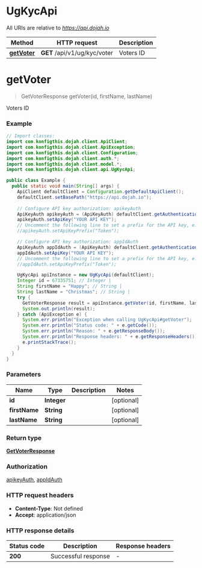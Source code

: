 # UgKycApi

All URIs are relative to *https://api.dojah.io*

| Method | HTTP request | Description |
|------------- | ------------- | -------------|
| [**getVoter**](UgKycApi.md#getVoter) | **GET** /api/v1/ug/kyc/voter | Voters ID |


<a name="getVoter"></a>
# **getVoter**
> GetVoterResponse getVoter(id, firstName, lastName)

Voters ID

### Example
```java
// Import classes:
import com.konfigthis.dojah.client.ApiClient;
import com.konfigthis.dojah.client.ApiException;
import com.konfigthis.dojah.client.Configuration;
import com.konfigthis.dojah.client.auth.*;
import com.konfigthis.dojah.client.model.*;
import com.konfigthis.dojah.client.api.UgKycApi;

public class Example {
  public static void main(String[] args) {
    ApiClient defaultClient = Configuration.getDefaultApiClient();
    defaultClient.setBasePath("https://api.dojah.io");
    
    // Configure API key authorization: apikeyAuth
    ApiKeyAuth apikeyAuth = (ApiKeyAuth) defaultClient.getAuthentication("apikeyAuth");
    apikeyAuth.setApiKey("YOUR API KEY");
    // Uncomment the following line to set a prefix for the API key, e.g. "Token" (defaults to null)
    //apikeyAuth.setApiKeyPrefix("Token");

    // Configure API key authorization: appIdAuth
    ApiKeyAuth appIdAuth = (ApiKeyAuth) defaultClient.getAuthentication("appIdAuth");
    appIdAuth.setApiKey("YOUR API KEY");
    // Uncomment the following line to set a prefix for the API key, e.g. "Token" (defaults to null)
    //appIdAuth.setApiKeyPrefix("Token");

    UgKycApi apiInstance = new UgKycApi(defaultClient);
    Integer id = 67335751; // Integer | 
    String firstName = "Happy"; // String | 
    String lastName = "Christmas"; // String | 
    try {
      GetVoterResponse result = apiInstance.getVoter(id, firstName, lastName);
      System.out.println(result);
    } catch (ApiException e) {
      System.err.println("Exception when calling UgKycApi#getVoter");
      System.err.println("Status code: " + e.getCode());
      System.err.println("Reason: " + e.getResponseBody());
      System.err.println("Response headers: " + e.getResponseHeaders());
      e.printStackTrace();
    }
  }
}
```

### Parameters

| Name | Type | Description  | Notes |
|------------- | ------------- | ------------- | -------------|
| **id** | **Integer**|  | [optional] |
| **firstName** | **String**|  | [optional] |
| **lastName** | **String**|  | [optional] |

### Return type

[**GetVoterResponse**](GetVoterResponse.md)

### Authorization

[apikeyAuth](../README.md#apikeyAuth), [appIdAuth](../README.md#appIdAuth)

### HTTP request headers

 - **Content-Type**: Not defined
 - **Accept**: application/json

### HTTP response details
| Status code | Description | Response headers |
|-------------|-------------|------------------|
| **200** | Successful response |  -  |

